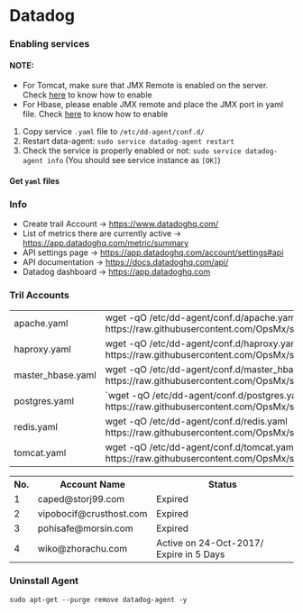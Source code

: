 # Datadog

### Enabling services
#### NOTE: 
  * For Tomcat, make sure that JMX Remote is enabled on the server. Check [here](https://github.com/OpsMx/scripts/wiki/Tomcat) to know how to enable
  * For Hbase, please enable JMX remote and place the JMX port in yaml file. Check [here](https://hbase.apache.org/metrics.html) to know how to enable
1. Copy service `.yaml` file to `/etc/dd-agent/conf.d/`
2. Restart data-agent: `sudo service datadog-agent restart`
3. Check the service is properly enabled or not: `sudo service datadog-agent info` (You should see service instance as `[OK]`)

#### Get `yaml` files
<table>
 <tr>
   <td>apache.yaml<td>wget -qO /etc/dd-agent/conf.d/apache.yaml https://raw.githubusercontent.com/OpsMx/scripts/master/datadog/apache.yaml
 </tr>
 <tr>
   <td>haproxy.yaml</td> <td>wget -qO /etc/dd-agent/conf.d/haproxy.yaml https://raw.githubusercontent.com/OpsMx/scripts/master/datadog/haproxy.yaml</td>
  </tr>
 <tr>
   <td>master_hbase.yaml</td><td>wget -qO /etc/dd-agent/conf.d/master_hbase.yaml https://raw.githubusercontent.com/OpsMx/scripts/master/datadog/hbase_master.yaml</td>
  </tr>
 <tr>
   <td>postgres.yaml</td><td>`wget -qO /etc/dd-agent/conf.d/postgres.yaml https://raw.githubusercontent.com/OpsMx/scripts/master/datadog/postgres.yaml</td>
 </tr>
 <tr>
   <td>redis.yaml</td><td>wget -qO /etc/dd-agent/conf.d/redis.yaml https://raw.githubusercontent.com/OpsMx/scripts/master/datadog/redisdb.yaml</td>
  </tr> 
  <tr>
   <td>tomcat.yaml</td><td>wget -qO /etc/dd-agent/conf.d/tomcat.yaml https://raw.githubusercontent.com/OpsMx/scripts/master/datadog/tomcat.yaml</td>


### Info

* Create trail Account -> https://www.datadoghq.com/
* List of metrics there are currently active -> https://app.datadoghq.com/metric/summary
* API settings page -> https://app.datadoghq.com/account/settings#api
* API documentation -> https://docs.datadoghq.com/api/
* Datadog dashboard -> https://app.datadoghq.com

### Tril Accounts
<table>
  <tr>
  <th>No.</th><th>Account Name</td><th>Status</th>
  </tr>
 <tr>
 <tr>
  <td>1</td><td>caped@storj99.com</td><td>Expired</td>
  </tr>
 <tr>
  <td>2</td><td>vipobocif@crusthost.com</td><td>Expired</td>
  </tr>
 <tr>
  <td>3</td><td>pohisafe@morsin.com</td><td>Expired</td>
  </tr>
 <tr>
  <td>4</td><td>wiko@zhorachu.com</td><td>Active on 24-Oct-2017/ Expire in 5 Days</td>
  </tr>
 </table>

### Uninstall Agent
```
sudo apt-get --purge remove datadog-agent -y
```

